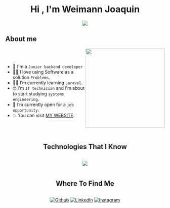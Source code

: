 
<h1 align="center"><b>Hi , I'm Weimann Joaquin </b> </h1>

<p align="center">
  <a href="https://github.com/DenverCoder1/readme-typing-svg"><img src="https://readme-typing-svg.herokuapp.com?font=Time+New+Roman&color=blue&size=25&center=true&vCenter=true&width=600&height=100&lines=Argentinean+;Backend+Developer;systems+engineer+Student;IT+technician;Love+to+learn+new+things"></a>
</p>


## About me

<picture> <img align="right" src="https://github.com/7oSkaaa/7oSkaaa/blob/main/Images/Right_Side.gif?raw=true" width = 250px></picture>

<br><br>

- :school: I'm a `Junior backend developer` 
- :technologist: I love using Software as a solution `Problems`.
- :student: I’m currently learning `Laravel`.
- :nerd_face: I'm `IT technician` and i'm about to start studying `systems engineering`.
- :thinking: I’m currently open for a `job opportunity`.
- :boom: You can visit [MY WEBSITE](https://joacoooweimann.github.io/Portafolio/).
<br>

<br>

<div align="center">
<h2 style="display: inline-block">Technologies That I Know</h2>
</div>
<!--tech stack icons-->
<p align="center">
  <a href="https://skillicons.dev">
    <img src="https://skillicons.dev/icons?i=html,css,bootstrap,php,mysql,js,git,github,vscode&perline=14" />
  </a>
</p>

<div align="center">
<h2 style="display: inline-block">Where To Find Me</h2>
<p>
<a href="https://github.com/JoacoooWeimann" target="_blank"><img alt="Github" src="https://img.shields.io/badge/GitHub-%2312100E.svg?&style=for-the-badge&logo=Github&logoColor=white" /></a> 
<a href="https://www.linkedin.com/in/joaquin-weimann-309ab62a1/" target="_blank"><img alt="LinkedIn" src="https://img.shields.io/badge/linkedin-%230077B5.svg?&style=for-the-badge&logo=linkedin&logoColor=white" /></a> 
<a href="https://www.instagram.com/joacoweimann" target="_blank"><img alt="Instagram" src="https://img.shields.io/badge/Instagram-E4405F?style=for-the-badge&logo=instagram&logoColor=white" /></a> 
</p>
</div>
